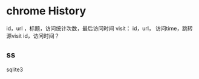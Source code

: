 # chrome History




id，url  ，标题，访问统计次数，最后访问时间
visit：
id，url， 访问time，跳转源visit id，访问时间？

## ss

sqlite3

